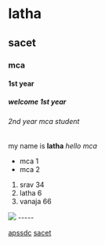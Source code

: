 # latha
## sacet 
### mca
#### 1st year
##### welcome 1st year
###### 2nd year mca student

my name is **latha**
_hello mca_
* mca 1
* mca 2
 1. srav 34
 2. latha 6
 3. vanaja 66
 
<img src="https://encrypted-tbn0.gstatic.com/shopping?q=tbn:ANd9GcTG82ZeNXbxisTo8_MFts-CyEsuw1NpOZnLUvUv1SAWrJFMnSUPxxoKSXTCo2VW1ySvjvAKBMkXvEw&usqp">
-----

[apssdc](http://apssdc.in)
[sacet](http://sacet.in)
